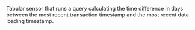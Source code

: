 Tabular sensor that runs a query calculating the time difference in days between the most recent transaction timestamp and the most recent data loading timestamp.
